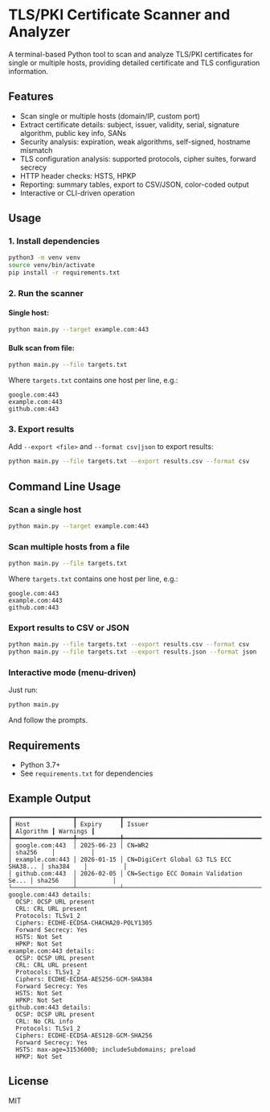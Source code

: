 # TLS/PKI Certificate Scanner and Analyzer

A terminal-based Python tool to scan and analyze TLS/PKI certificates for single or multiple hosts, providing detailed certificate and TLS configuration information.

## Features
- Scan single or multiple hosts (domain/IP, custom port)
- Extract certificate details: subject, issuer, validity, serial, signature algorithm, public key info, SANs
- Security analysis: expiration, weak algorithms, self-signed, hostname mismatch
- TLS configuration analysis: supported protocols, cipher suites, forward secrecy
- HTTP header checks: HSTS, HPKP
- Reporting: summary tables, export to CSV/JSON, color-coded output
- Interactive or CLI-driven operation

## Usage

### 1. Install dependencies
```bash
python3 -m venv venv
source venv/bin/activate
pip install -r requirements.txt
```

### 2. Run the scanner
#### Single host:
```bash
python main.py --target example.com:443
```
#### Bulk scan from file:
```bash
python main.py --file targets.txt
```
Where `targets.txt` contains one host per line, e.g.:
```
google.com:443
example.com:443
github.com:443
```

### 3. Export results
Add `--export <file>` and `--format csv|json` to export results:
```bash
python main.py --file targets.txt --export results.csv --format csv
```

## Command Line Usage

### Scan a single host
```bash
python main.py --target example.com:443
```

### Scan multiple hosts from a file
```bash
python main.py --file targets.txt
```
Where `targets.txt` contains one host per line, e.g.:
```
google.com:443
example.com:443
github.com:443
```

### Export results to CSV or JSON
```bash
python main.py --file targets.txt --export results.csv --format csv
python main.py --file targets.txt --export results.json --format json
```

### Interactive mode (menu-driven)
Just run:
```bash
python main.py
```
And follow the prompts.

## Requirements
- Python 3.7+
- See `requirements.txt` for dependencies

## Example Output
```
┏━━━━━━━━━━━━━━━━━┳━━━━━━━━━━━━┳━━━━━━━━━━━━━━━━━━━━━━━━━━━━━━━━━━━━━━━━┳━━━━━━━━━━━┳━━━━━━━━━━┓
┃ Host            ┃ Expiry     ┃ Issuer                                 ┃ Algorithm ┃ Warnings ┃
┡━━━━━━━━━━━━━━━━━╇━━━━━━━━━━━━╇━━━━━━━━━━━━━━━━━━━━━━━━━━━━━━━━━━━━━━━━╇━━━━━━━━━━━╇━━━━━━━━━━┩
│ google.com:443  │ 2025-06-23 │ CN=WR2                                 │ sha256    │          │
│ example.com:443 │ 2026-01-15 │ CN=DigiCert Global G3 TLS ECC SHA38... │ sha384    │          │
│ github.com:443  │ 2026-02-05 │ CN=Sectigo ECC Domain Validation Se... │ sha256    │          │
└─────────────────┴────────────┴────────────────────────────────────────┴───────────┴──────────┘
google.com:443 details:
  OCSP: OCSP URL present
  CRL: CRL URL present
  Protocols: TLSv1_2
  Ciphers: ECDHE-ECDSA-CHACHA20-POLY1305
  Forward Secrecy: Yes
  HSTS: Not Set
  HPKP: Not Set
example.com:443 details:
  OCSP: OCSP URL present
  CRL: CRL URL present
  Protocols: TLSv1_2
  Ciphers: ECDHE-ECDSA-AES256-GCM-SHA384
  Forward Secrecy: Yes
  HSTS: Not Set
  HPKP: Not Set
github.com:443 details:
  OCSP: OCSP URL present
  CRL: No CRL info
  Protocols: TLSv1_2
  Ciphers: ECDHE-ECDSA-AES128-GCM-SHA256
  Forward Secrecy: Yes
  HSTS: max-age=31536000; includeSubdomains; preload
  HPKP: Not Set
```

## License
MIT 